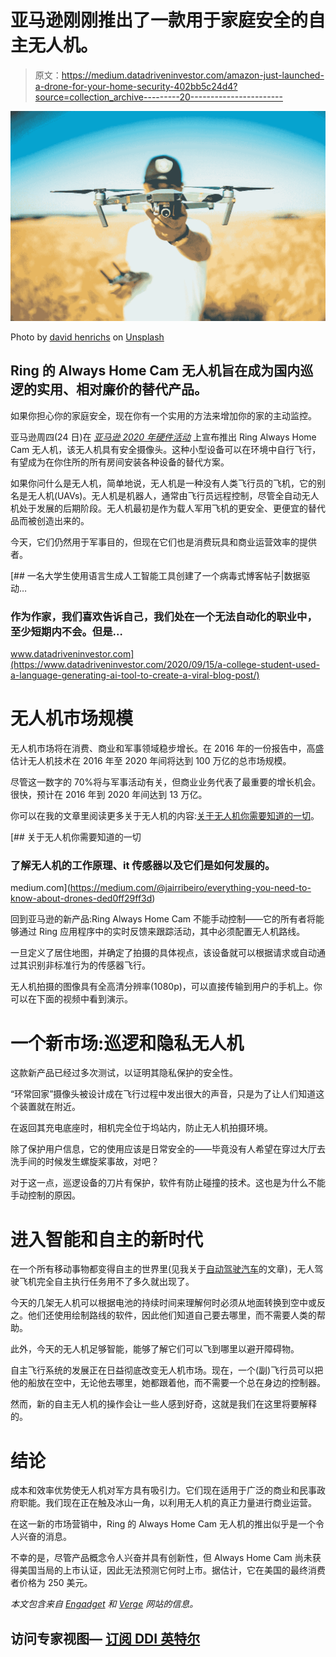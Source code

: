 # 亚马逊刚刚推出了一款用于家庭安全的自主无人机。

> 原文：<https://medium.datadriveninvestor.com/amazon-just-launched-a-drone-for-your-home-security-402bb5c24d4?source=collection_archive---------20----------------------->

![](img/c1b1b02fa47054a35c12a72371584de1.png)

Photo by [david henrichs](https://unsplash.com/@davidhenrichs?utm_source=medium&utm_medium=referral) on [Unsplash](https://unsplash.com?utm_source=medium&utm_medium=referral)

## Ring 的 Always Home Cam 无人机旨在成为国内巡逻的实用、相对廉价的替代产品。

如果你担心你的家庭安全，现在你有一个实用的方法来增加你的家的主动监控。

亚马逊周四(24 日)在 [*亚马逊 2020 年硬件活动*](https://www.theverge.com/2020/9/24/21453193/amazon-hardware-event-announcements-devices-news) 上宣布推出 Ring Always Home Cam 无人机，该无人机具有安全摄像头。这种小型设备可以在环境中自行飞行，有望成为在你住所的所有房间安装各种设备的替代方案。

如果你问什么是无人机，简单地说，无人机是一种没有人类飞行员的飞机，它的别名是无人机(UAVs)。无人机是机器人，通常由飞行员远程控制，尽管全自动无人机处于发展的后期阶段。无人机最初是作为载人军用飞机的更安全、更便宜的替代品而被创造出来的。

今天，它们仍然用于军事目的，但现在它们也是消费玩具和商业运营效率的提供者。

[](https://www.datadriveninvestor.com/2020/09/15/a-college-student-used-a-language-generating-ai-tool-to-create-a-viral-blog-post/) [## 一名大学生使用语言生成人工智能工具创建了一个病毒式博客帖子|数据驱动…

### 作为作家，我们喜欢告诉自己，我们处在一个无法自动化的职业中，至少短期内不会。但是…

www.datadriveninvestor.com](https://www.datadriveninvestor.com/2020/09/15/a-college-student-used-a-language-generating-ai-tool-to-create-a-viral-blog-post/) 

# 无人机市场规模

无人机市场将在消费、商业和军事领域稳步增长。在 2016 年的一份报告中，高盛估计无人机技术在 2016 年至 2020 年间将达到 100 万亿的总市场规模。

尽管这一数字的 70%将与军事活动有关，但商业业务代表了最重要的增长机会。很快，预计在 2016 年到 2020 年间达到 13 万亿。

你可以在我的文章里阅读更多关于无人机的内容:[关于无人机你需要知道的一切](https://medium.com/@jairribeiro/everything-you-need-to-know-about-drones-ded0ff29ff3d)。

[](https://medium.com/@jairribeiro/everything-you-need-to-know-about-drones-ded0ff29ff3d) [## 关于无人机你需要知道的一切

### 了解无人机的工作原理、it 传感器以及它们是如何发展的。

medium.com](https://medium.com/@jairribeiro/everything-you-need-to-know-about-drones-ded0ff29ff3d) 

回到亚马逊的新产品:Ring Always Home Cam 不能手动控制——它的所有者将能够通过 Ring 应用程序中的实时反馈来跟踪活动，其中必须配置无人机路线。

一旦定义了居住地图，并确定了拍摄的具体视点，该设备就可以根据请求或自动通过其识别非标准行为的传感器飞行。

无人机拍摄的图像具有全高清分辨率(1080p)，可以直接传输到用户的手机上。你可以在下面的视频中看到演示。

# 一个新市场:巡逻和隐私无人机

这款新产品已经过多次测试，以证明其隐私保护的安全性。

“环常回家”摄像头被设计成在飞行过程中发出很大的声音，只是为了让人们知道这个装置就在附近。

在返回其充电底座时，相机完全位于坞站内，防止无人机拍摄环境。

除了保护用户信息，它的使用应该是日常安全的——毕竟没有人希望在穿过大厅去洗手间的时候发生螺旋桨事故，对吧？

对于这一点，巡逻设备的刀片有保护，软件有防止碰撞的技术。这也是为什么不能手动控制的原因。

# 进入智能和自主的新时代

在一个所有移动事物都变得自主的世界里(见我关于[自动驾驶汽车](https://medium.com/datadriveninvestor/an-introduction-to-autonomous-vehicles-b39024788cd6)的文章)，无人驾驶飞机完全自主执行任务用不了多久就出现了。

今天的几架无人机可以根据电池的持续时间来理解何时必须从地面转换到空中或反之。他们还使用绘制路线的软件，因此他们知道自己要去哪里，而不需要人类的帮助。

此外，今天的无人机足够智能，能够了解它们可以飞到哪里以避开障碍物。

自主飞行系统的发展正在日益彻底改变无人机市场。现在，一个(副)飞行员可以把他的船放在空中，无论他去哪里，她都跟着他，而不需要一个总在身边的控制器。

然而，新的自主无人机的操作会让一些人感到好奇，这就是我们在这里将要解释的。

# 结论

成本和效率优势使无人机对军方具有吸引力。它们现在适用于广泛的商业和民事政府职能。我们现在正在触及冰山一角，以利用无人机的真正力量进行商业运营。

在这一新的市场营销中，Ring 的 Always Home Cam 无人机的推出似乎是一个令人兴奋的消息。

不幸的是，尽管产品概念令人兴奋并具有创新性，但 Always Home Cam 尚未获得美国当局的上市认证，因此无法预测它何时上市。据估计，它在美国的最终消费者价格为 250 美元。

*本文包含来自* [*Engadget*](https://www.engadget.com/ring-always-home-cam-drone-home-patrol-173100325.html) *和* [*Verge*](https://www.theverge.com/2020/9/24/21453709/ring-always-home-cam-indoor-drone-security-camera-price-specs-features-amazon) *网站的信息。*

## 访问专家视图— [订阅 DDI 英特尔](https://datadriveninvestor.com/ddi-intel)